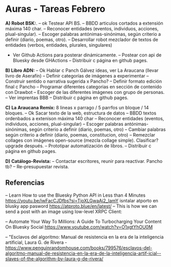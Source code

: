 # Auras - Tareas Febrero

**A) Robot BSK:**. 
– ok Testear API BS. 
– BBDD articulos cortados a extensión máxima 140 char.
– Reconocer entidades (eventos, individuos, acciones, plual-singular).
– Escoger palabras antónimas-sinónimas, según criterio a definir (diario, poemas, otro).
– Desarrollar robot mezclador de textos de entidades (verbos, entidades, plurales, singulares)
- Ver Github Actions para posterar dinámicamente. 
– Postear con api de Bluesky desde GHActions
– Distribuir c página en github pages. 

**B) Libro ADN:** 
– Ok Hablar c Panch Gálvez ideas, ver La Araucana (llevar livro de Aserafín)
– Definir categorías de imágenes a experimentar
– Construir sentido o narrativa sugerida x Pancho?
– Definir formato edición final c Pancho
– Programar diferentes categorias en sección de contenido con Drawbot
– Escoger de las diferentes imágenes con grupo de personas. 
– Ver imprentas BBB
– Distribuir c página en github pages. 

**C) La Araucana Remix:** 
8 lineas x parrago / 5 parrfos un bloque / 14 bloques.
– Ok Sacar texto de la web, estructura de datos
– BBDD textos ordenbados a extenison máxima 140 char
– Reconocer entidades (eventos, individuos, acciones, plual-singular)
– Escoger palabras antónimas-sinónimas, según criterio a definir (diario, poemas, otro)
– Cambiar palabras según criterio a definir (diario, poemas, constitucion, otro)
– Remezclar collages con imágenes open-source (mezcla collage simple). Clasificar? upgrade después.
– Prototipar automatización de libros. 
– Distribuir c página en github pages. 

**D) Catálogo-Revista:** 
– Contactar escritores, reunir para reactivar. Pancho tb? 
– Re-presupuestar revista. 


## Referencias 

– Learn How to use the Bluesky Python API in Less than 4 Minutes 
https://youtu.be/iwFacCJDfbs?si=TjoXLGwaAi2_IamY
isntalar atporto en blusky app pasword
https://atproto.blue/en/latest/
– This is how we can send a post with an image using low-level XRPC Client:

– Automate Your Way To Millions: A Guide To Turbocharging Your Content On Bluesky Social 
https://www.youtube.com/watch?v=O1xgtYhOU0M

– "Esclavos del algoritmo: Manual de resistencia en la era de la inteligencia artificial, Laura G. de Rivera - https://www.penguinrandomhouse.com/books/799576/esclavos-del-algoritmo-manual-de-resistencia-en-la-era-de-la-inteligencia-artif-icial--slaves-of-the-algorithm-by-laura-g-de-rivera/



